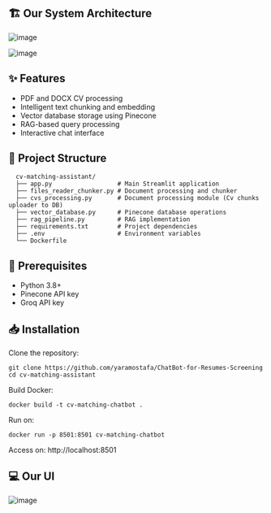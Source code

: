 ## 🏗 Our System Architecture

![image](https://github.com/user-attachments/assets/9a4e5a20-da67-4baa-b317-941b14675bb9)

![image](https://github.com/user-attachments/assets/e4ad7af2-e064-4f19-8923-d99344e3b63b)

## ✨ Features
- PDF and DOCX CV processing
- Intelligent text chunking and embedding
- Vector database storage using Pinecone
- RAG-based query processing
- Interactive chat interface
  
## 📁 Project Structure
```
  cv-matching-assistant/
  ├── app.py                  # Main Streamlit application
  ├── files_reader_chunker.py # Document processing and chunker
  ├── cvs_processing.py       # Document processing module (Cv chunks uploader to DB)
  ├── vector_database.py      # Pinecone database operations
  ├── rag_pipeline.py         # RAG implementation
  ├── requirements.txt        # Project dependencies
  ├── .env                    # Environment variables
  └── Dockerfile
```       
  
## 🔧 Prerequisites
- Python 3.8+
- Pinecone API key
- Groq API key

## 📥 Installation
Clone the repository:
```
git clone https://github.com/yaramostafa/ChatBot-for-Resumes-Screening
cd cv-matching-assistant
```
Build Docker:
```
docker build -t cv-matching-chatbot .
```
Run on:
```
docker run -p 8501:8501 cv-matching-chatbot
```

Access on: http://localhost:8501

## 💻 Our UI

![image](https://github.com/user-attachments/assets/e8f2295a-148f-43a6-8e7c-83cbb7b8632c)




